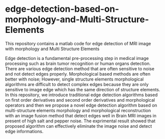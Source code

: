# edge-detection-based-on-morphology-and-Multi-Structure-Elements

This repository contains a matlab code for edge detection of MRI image with morphology and Multi Structure Elements

Edge detection is a fundamental pre-processing step in medical image processing such as brain tumor recognition or human organs detection. There are various edge detection method that are often sensitive to noise and not detect edges properly. Morphological based methods are often better with noise; However, single structure elements morphological algorithms are difficult to detect complex edges because they are only sensitive to image edge which has the same direction of structure elements. In this repository, we introduce traditional edge detection algorithms based on first order derivatives and second order derivatives and morphological operators and then we propose a novel edge detection algorithm based on multi-structure elements morphology and morphological reconstruction with an image fusion method that detect edges well in Brain MRI images in present of high salt and pepper noise. The exprimental result showed that proposed algorithm can effectively eliminate the image noise and detect edge informations.


